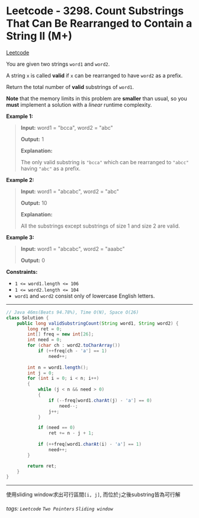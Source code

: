 # Leetcode - 3298. Count Substrings That Can Be Rearranged to Contain a String II (M+)

[Leetcode](https://leetcode.com/problems/count-substrings-that-can-be-rearranged-to-contain-a-string-ii/)

You are given two strings `word1` and `word2`.

A string `x` is called **valid** if `x` can be rearranged to have `word2` as a prefix.

Return the total number of **valid** substrings of `word1`.

**Note** that the memory limits in this problem are **smaller** than usual, so you **must** implement a solution with a _linear_ runtime complexity.

**Example 1:**

> **Input:** word1 = "bcca", word2 = "abc"
> 
> **Output:** 1
> 
> **Explanation:**
> 
> The only valid substring is `"bcca"` which can be rearranged to `"abcc"` having `"abc"` as a prefix.

**Example 2:**

> **Input:** word1 = "abcabc", word2 = "abc"
> 
> **Output:** 10
> 
> **Explanation:**
> 
> All the substrings except substrings of size 1 and size 2 are valid.

**Example 3:**

> **Input:** word1 = "abcabc", word2 = "aaabc"
> 
> **Output:** 0

**Constraints:**

-   `1 <= word1.length <= 106`
-   `1 <= word2.length <= 104`
-   `word1` and `word2` consist only of lowercase English letters.


---
```java
// Java 46ms(Beats 94.78%), Time O(N), Space O(26)
class Solution {
    public long validSubstringCount(String word1, String word2) {
        long ret = 0;
        int[] freq = new int[26];
        int need = 0;
        for (char ch : word2.toCharArray())
            if (++freq[ch - 'a'] == 1)
                need++;
        
        int n = word1.length();
        int j = 0;
        for (int i = 0; i < n; i++)
        {
            while (j < n && need > 0)
            {
                if (--freq[word1.charAt(j) - 'a'] == 0)
                    need--;
                j++;
            }

            if (need == 0)
                ret += n - j + 1;
            
            if (++freq[word1.charAt(i) - 'a'] == 1)
                need++;
        }

        return ret;
    }
}
```
---

使用sliding window求出可行區間`[i, j]`, 而位於`j`之後substring皆為可行解


###### tags: `Leetcode` `Two Pointers` `Sliding window`